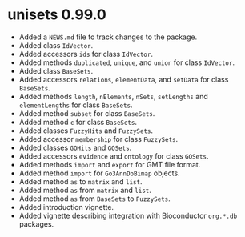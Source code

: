 # unisets 0.99.0

* Added a `NEWS.md` file to track changes to the package.
* Added class `IdVector`.
* Added accessors `ids` for class `IdVector`.
* Added methods `duplicated`, `unique`, and `union` for class `IdVector`.
* Added class `BaseSets`.
* Added accessors `relations`, `elementData`, and `setData` for class `BaseSets`.
* Added methods `length`, `nElements`, `nSets`, `setLengths` and `elementLengths` for class `BaseSets`.
* Added method `subset` for class `BaseSets`.
* Added method `c` for class `BaseSets`.
* Added classes `FuzzyHits` and `FuzzySets`.
* Added accessor `membership` for class `FuzzySets`.
* Added classes `GOHits` and `GOSets`.
* Added accessors `evidence` and `ontology` for class `GOSets`.
* Added methods `import` and `export` for GMT file format.
* Added method `import` for `Go3AnnDbBimap` objects.
* Added method `as` to `matrix` and `list`.
* Added method `as` from `matrix` and `list`.
* Added method `as` from `BaseSets` to `FuzzySets`.
* Added introduction vignette.
* Added vignette describing integration with Bioconductor `org.*.db` packages.
